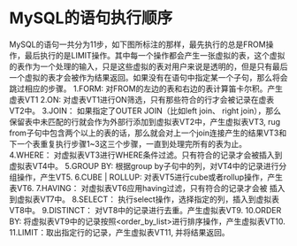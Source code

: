 # MySQL的语句执行顺序

MySQL的语句一共分为11步，如下图所标注的那样，最先执行的总是FROM操作，最后执行的是LIMIT操作。其中每一个操作都会产生一张虚拟的表，这个虚拟的表作为一个处理的输入，只是这些虚拟的表对用户来说是透明的，但是只有最后一个虚拟的表才会被作为结果返回。如果没有在语句中指定某一个子句，那么将会跳过相应的步骤。
1.FORM: 对FROM的左边的表和右边的表计算笛卡尔积。产生虚表VT1
2.ON: 对虚表VT1进行ON筛选，只有那些符合<join-condition>的行才会被记录在虚表VT2中。
3.JOIN： 如果指定了OUTER JOIN（比如left join、 right join），那么保留表中未匹配的行就会作为外部行添加到虚拟表VT2中，产生虚拟表VT3, rug from子句中包含两个以上的表的话，那么就会对上一个join连接产生的结果VT3和下一个表重复执行步骤1~3这三个步骤，一直到处理完所有的表为止。
4.WHERE： 对虚拟表VT3进行WHERE条件过滤。只有符合<where-condition>的记录才会被插入到虚拟表VT4中。
5.GROUP BY: 根据group by子句中的列，对VT4中的记录进行分组操作，产生VT5.
6.CUBE | ROLLUP: 对表VT5进行cube或者rollup操作，产生表VT6.
7.HAVING： 对虚拟表VT6应用having过滤，只有符合<having-condition>的记录才会被 插入到虚拟表VT7中。
8.SELECT： 执行select操作，选择指定的列，插入到虚拟表VT8中。
9.DISTINCT： 对VT8中的记录进行去重。产生虚拟表VT9.
10.ORDER BY: 将虚拟表VT9中的记录按照<order_by_list>进行排序操作，产生虚拟表VT10.
11.LIMIT：取出指定行的记录，产生虚拟表VT11, 并将结果返回。